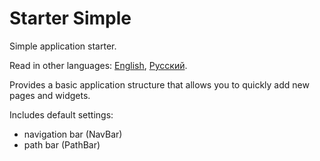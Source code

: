 # Starter Simple

Simple application starter.

Read in other languages: [English](README.md), [Русский](README.ru.md).

Provides a basic application structure that allows you to quickly add new pages and widgets.

Includes default settings:

- navigation bar (NavBar)
- path bar (PathBar)